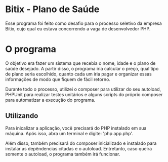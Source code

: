 # Bitix - Plano de Saúde

Esse programa foi feito como desafio para o processo seletivo da empresa Bitix, cujo qual eu estava concorrendo a vaga de desenvolvedor PHP.

# O programa

O objetivo era fazer um sistema que recebia o nome, idade e o plano de saúde desejado. A partir disso, o programa iria calcular o preço, qual tipo de plano seria escolhido, quanto cada um iria pagar e organizar essas informações de modo que fiquem de fácil retorno. 

Durante todo o processo, utilizei o composer para utilizar do seu autoload, PHPUnit para realizar testes unitários e alguns scripts do próprio composer para automatizar a execução do programa.

## Utilizando
Para inicalizar a aplicação, você precisará do PHP instalado em sua máquina. Após isso, abra um terminal e digite: 'php app.php'.

Além disso, também precisará do composer inicializado e instalado para instalar as depêndencias citadas e o autoload. Entretanto, caso queira somente o autoload, o programa também irá funcionar.
